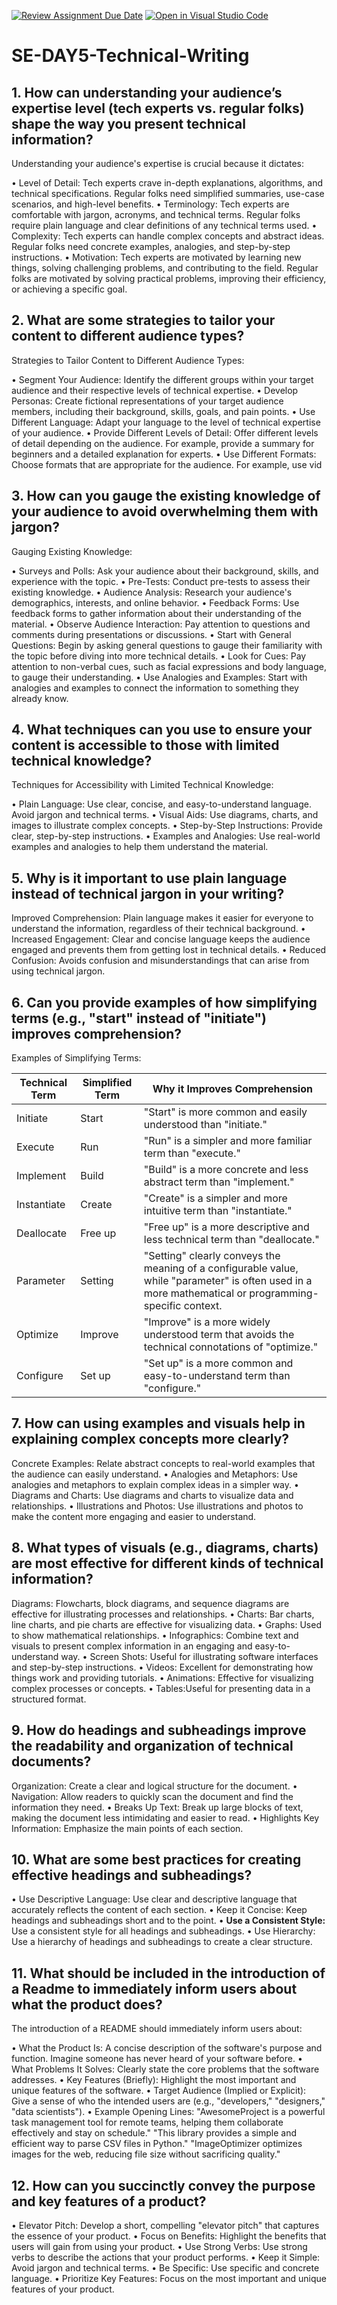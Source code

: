 [![Review Assignment Due Date](https://classroom.github.com/assets/deadline-readme-button-22041afd0340ce965d47ae6ef1cefeee28c7c493a6346c4f15d667ab976d596c.svg)](https://classroom.github.com/a/zsAR-pyY)
[![Open in Visual Studio Code](https://classroom.github.com/assets/open-in-vscode-2e0aaae1b6195c2367325f4f02e2d04e9abb55f0b24a779b69b11b9e10269abc.svg)](https://classroom.github.com/online_ide?assignment_repo_id=18486283&assignment_repo_type=AssignmentRepo)
# SE-DAY5-Technical-Writing
## 1. How can understanding your audience’s expertise level (tech experts vs. regular folks) shape the way you present technical information?
Understanding your audience's expertise is crucial because it dictates:

•  Level of Detail: Tech experts crave in-depth explanations, algorithms, and technical specifications. Regular folks need simplified summaries, use-case scenarios, and high-level benefits.
•  Terminology: Tech experts are comfortable with jargon, acronyms, and technical terms. Regular folks require plain language and clear definitions of any technical terms used.
•  Complexity: Tech experts can handle complex concepts and abstract ideas. Regular folks need concrete examples, analogies, and step-by-step instructions.
•  Motivation: Tech experts are motivated by learning new things, solving challenging problems, and contributing to the field. Regular folks are motivated by solving practical problems, improving their efficiency, or achieving a specific goal.

## 2. What are some strategies to tailor your content to different audience types?
Strategies to Tailor Content to Different Audience Types:

•  Segment Your Audience: Identify the different groups within your target audience and their respective levels of technical expertise.
•  Develop Personas: Create fictional representations of your target audience members, including their background, skills, goals, and pain points.
•  Use Different Language: Adapt your language to the level of technical expertise of your audience.
•  Provide Different Levels of Detail: Offer different levels of detail depending on the audience. For example, provide a summary for beginners and a detailed explanation for experts.
•  Use Different Formats: Choose formats that are appropriate for the audience. For example, use vid

## 3. How can you gauge the existing knowledge of your audience to avoid overwhelming them with jargon?
Gauging Existing Knowledge:

•  Surveys and Polls: Ask your audience about their background, skills, and experience with the topic.
•  Pre-Tests: Conduct pre-tests to assess their existing knowledge.
•  Audience Analysis: Research your audience's demographics, interests, and online behavior.
•  Feedback Forms: Use feedback forms to gather information about their understanding of the material.
•  Observe Audience Interaction: Pay attention to questions and comments during presentations or discussions.
•  Start with General Questions: Begin by asking general questions to gauge their familiarity with the topic before diving into more technical details.
•  Look for Cues: Pay attention to non-verbal cues, such as facial expressions and body language, to gauge their understanding.
•  Use Analogies and Examples: Start with analogies and examples to connect the information to something they already know.

## 4. What techniques can you use to ensure your content is accessible to those with limited technical knowledge?
Techniques for Accessibility with Limited Technical Knowledge:

•  Plain Language: Use clear, concise, and easy-to-understand language. Avoid jargon and technical terms.
•  Visual Aids: Use diagrams, charts, and images to illustrate complex concepts.
•  Step-by-Step Instructions: Provide clear, step-by-step instructions.
•  Examples and Analogies: Use real-world examples and analogies to help them understand the material.

## 5. Why is it important to use plain language instead of technical jargon in your writing?
Improved Comprehension: Plain language makes it easier for everyone to understand the information, regardless of their technical background.
•   Increased Engagement: Clear and concise language keeps the audience engaged and prevents them from getting lost in technical details.
•   Reduced Confusion: Avoids confusion and misunderstandings that can arise from using technical jargon.

## 6. Can you provide examples of how simplifying terms (e.g., "start" instead of "initiate") improves comprehension?
Examples of Simplifying Terms:

| Technical Term   | Simplified Term | Why it Improves Comprehension                                                                                                                               |
| ---------------- | --------------- | ---------------------------------------------------------------------------------------------------------------------------------------------------------------- |
| Initiate         | Start           | "Start" is more common and easily understood than "initiate."                                                                                                  |
| Execute          | Run             | "Run" is a simpler and more familiar term than "execute."                                                                                                    |
| Implement        | Build           | "Build" is a more concrete and less abstract term than "implement."                                                                                             |
| Instantiate      | Create          | "Create" is a simpler and more intuitive term than "instantiate."                                                                                              |
| Deallocate       | Free up         | "Free up" is a more descriptive and less technical term than "deallocate."                                                                                      |
| Parameter          | Setting         | "Setting" clearly conveys the meaning of a configurable value, while "parameter" is often used in a more mathematical or programming-specific context. |
| Optimize         | Improve         | "Improve" is a more widely understood term that avoids the technical connotations of "optimize."                                                            |
| Configure        | Set up          | "Set up" is a more common and easy-to-understand term than "configure."                                                                                       |

## 7. How can using examples and visuals help in explaining complex concepts more clearly?
Concrete Examples: Relate abstract concepts to real-world examples that the audience can easily understand.
•   Analogies and Metaphors: Use analogies and metaphors to explain complex ideas in a simpler way.
•   Diagrams and Charts: Use diagrams and charts to visualize data and relationships.
•   Illustrations and Photos: Use illustrations and photos to make the content more engaging and easier to understand.

## 8. What types of visuals (e.g., diagrams, charts) are most effective for different kinds of technical information?
Diagrams:  Flowcharts, block diagrams, and sequence diagrams are effective for illustrating processes and relationships.
•   Charts: Bar charts, line charts, and pie charts are effective for visualizing data.
•   Graphs: Used to show mathematical relationships.
•   Infographics: Combine text and visuals to present complex information in an engaging and easy-to-understand way.
•   Screen Shots: Useful for illustrating software interfaces and step-by-step instructions.
•   Videos: Excellent for demonstrating how things work and providing tutorials.
•   Animations: Effective for visualizing complex processes or concepts.
•   Tables:Useful for presenting data in a structured format.

## 9. How do headings and subheadings improve the readability and organization of technical documents?
 Organization: Create a clear and logical structure for the document.
•   Navigation: Allow readers to quickly scan the document and find the information they need.
•   Breaks Up Text: Break up large blocks of text, making the document less intimidating and easier to read.
•   Highlights Key Information: Emphasize the main points of each section.

## 10. What are some best practices for creating effective headings and subheadings?
•   Use Descriptive Language: Use clear and descriptive language that accurately reflects the content of each section.
•   Keep it Concise: Keep headings and subheadings short and to the point.
•   **Use a Consistent Style:** Use a consistent style for all headings and subheadings.
•   Use Hierarchy: Use a hierarchy of headings and subheadings to create a clear structure.

## 11. What should be included in the introduction of a Readme to immediately inform users about what the product does?
The introduction of a README should immediately inform users about:

•   What the Product Is: A concise description of the software's purpose and function.  Imagine someone has never heard of your software before.
•   What Problems It Solves: Clearly state the core problems that the software addresses.
•   Key Features (Briefly): Highlight the most important and unique features of the software.
•   Target Audience (Implied or Explicit): Give a sense of who the intended users are (e.g., "developers," "designers," "data scientists").
•   Example Opening Lines:
       "AwesomeProject is a powerful task management tool for remote teams, helping them collaborate effectively and stay on schedule."
       "This library provides a simple and efficient way to parse CSV files in Python."
       "ImageOptimizer optimizes images for the web, reducing file size without sacrificing quality."

## 12. How can you succinctly convey the purpose and key features of a product?
•   Elevator Pitch: Develop a short, compelling "elevator pitch" that captures the essence of your product.
•   Focus on Benefits: Highlight the benefits that users will gain from using your product.
•   Use Strong Verbs: Use strong verbs to describe the actions that your product performs.
•   Keep it Simple: Avoid jargon and technical terms.
•   Be Specific: Use specific and concrete language.
•   Prioritize Key Features: Focus on the most important and unique features of your product.

